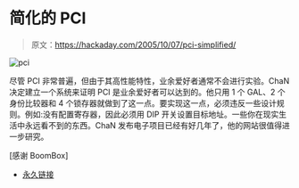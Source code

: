 # 简化的 PCI

> 原文：<https://hackaday.com/2005/10/07/pci-simplified/>

![pci](img/9a9c226094895eb4268a2b71776e99ea.png)

尽管 PCI 非常普遍，但由于其高性能特性，业余爱好者通常不会进行实验。ChaN 决定建立一个系统来证明 PCI 是业余爱好者可以达到的。他只用 1 个 GAL、2 个身份比较器和 4 个锁存器就做到了这一点。要实现这一点，必须违反一些设计规则。例如:没有配置寄存器，因此必须用 DIP 开关设置目标地址。一些你在现实生活中永远看不到的东西。ChaN 发布电子项目已经有好几年了，他的网站很值得进一步研究。

[感谢 BoomBox]

*   [永久链接](http://elm-chan.org/works/pci/report_e.html)
